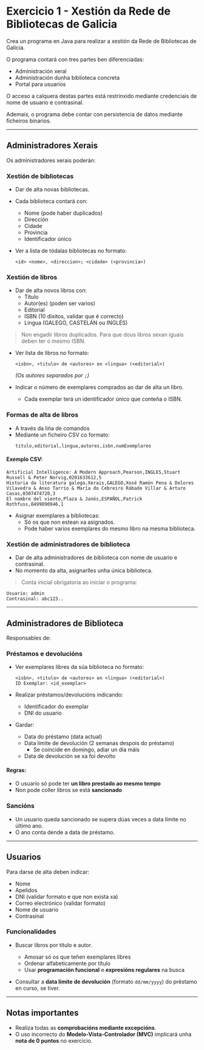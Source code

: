 # Exercicio 1 - Xestión da Rede de Bibliotecas de Galicia

Crea un programa en Java para realizar a xestión da Rede de Bibliotecas de Galicia.

O programa contará con tres partes ben diferenciadas:

- Administración xeral
- Administración dunha biblioteca concreta
- Portal para usuarios

O acceso a calquera destas partes está restrinxido mediante credenciais de nome de usuario e contrasinal.

Ademais, o programa debe contar con persistencia de datos mediante ficheiros binarios.

---

## Administradores Xerais

Os administradores xerais poderán:

### Xestión de bibliotecas

- Dar de alta novas bibliotecas.
- Cada biblioteca contará con:
  - Nome (pode haber duplicados)
  - Dirección
  - Cidade
  - Provincia
  - Identificador único

- Ver a lista de tódalas bibliotecas no formato:
  ```
  <id> <nome>, <direccion>; <cidade> (<provincia>)
  ```

### Xestión de libros

- Dar de alta novos libros con:
  - Título
  - Autor(es) (poden ser varios)
  - Editorial
  - ISBN (10 díxitos, validar que é correcto)
  - Lingua (GALEGO, CASTELÁN ou INGLÉS)

> Non engadir libros duplicados. Para que dous libros sexan iguais deben ter o mesmo ISBN.

- Ver lista de libros no formato:
  ```
  <isbn>, <titulo> de <autores> en <lingua> (<editorial>)
  ```
  *(Os autores separados por `;`)*

- Indicar o número de exemplares comprados ao dar de alta un libro.
  - Cada exemplar terá un identificador único que conteña o ISBN.

### Formas de alta de libros

- A través da liña de comandos
- Mediante un ficheiro CSV co formato:
  ```
  titulo,editorial,lingua,autores,isbn,numExemplares
  ```

#### Exemplo CSV:

```
Artificial Intelligence: A Modern Approach,Pearson,INGLES,Stuart Russell & Peter Norvig,0201633612,5
Historia da literatura galega,Xerais,GALEGO,Xosé Ramón Pena & Dolores Vilavedra & Anxo Tarrío & María do Cebreiro Rábade Villar & Arturo Casas,0307474720,3
El nombre del viento,Plaza & Janés,ESPAÑOL,Patrick Rothfuss,8499890946,1
```

- Asignar exemplares a bibliotecas:
  - Só os que non estean xa asignados.
  - Pode haber varios exemplares do mesmo libro na mesma biblioteca.

### Xestión de administradores de biblioteca

- Dar de alta administradores de biblioteca con nome de usuario e contrasinal.
- No momento da alta, asignarlles unha única biblioteca.

> Conta inicial obrigatoria ao iniciar o programa:
```
Usuario: admin
Contrasinal: abc123..
```

---

## Administradores de Biblioteca

Responsables de:

### Préstamos e devolucións

- Ver exemplares libres da súa biblioteca no formato:
  ```
  <isbn>, <titulo> de <autores> en <lingua> (<editorial>)
  ID Exemplar: <id_exemplar>
  ```

- Realizar préstamos/devolucións indicando:
  - Identificador do exemplar
  - DNI do usuario

- Gardar:
  - Data do préstamo (data actual)
  - Data límite de devolución (2 semanas despois do préstamo)
    - Se coincide en domingo, adiar un día máis
  - Data de devolución se xa foi devolto

#### Regras:

- O usuario só pode ter **un libro prestado ao mesmo tempo**
- Non pode coller libros se está **sancionado**

### Sancións

- Un usuario queda sancionado se supera dúas veces a data límite no último ano.
- O ano conta dende a data de préstamo.

---

## Usuarios

Para darse de alta deben indicar:

- Nome
- Apelidos
- DNI (validar formato e que non exista xa)
- Correo electrónico (validar formato)
- Nome de usuario
- Contrasinal

### Funcionalidades

- Buscar libros por título e autor.
  - Amosar só os que teñen exemplares libres
  - Ordenar alfabeticamente por título
  - Usar **programación funcional** e **expresións regulares** na busca

- Consultar a **data límite de devolución** (formato `dd/mm/yyyy`) do préstamo en curso, se tiver.

---

## Notas importantes

- Realiza todas as **comprobacións mediante excepcións**.
- O uso incorrecto do **Modelo-Vista-Controlador (MVC)** implicará unha **nota de 0 puntos** no exercicio.
